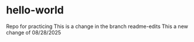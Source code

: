 # hello-world
Repo for practicing
This is a change in the branch readme-edits
This a new change of 08/28/2025

